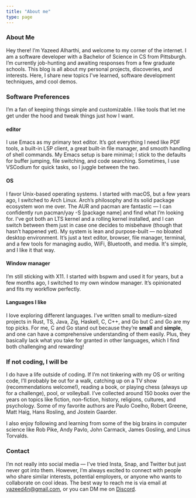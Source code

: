```yaml
---
title: "About me"
type: page
---
```

### About Me
Hey there! I’m Yazeed Alharthi, and welcome to my corner of the internet. I am a software developer with a Bachelor of Science in CS from Pittsburgh. I’m currently job-hunting and awaiting responses from a few graduate schools. This blog is all about my personal projects, discoveries, and interests. Here, I share new topics I've learned, software development techniques, amd cool demos.
### Software Preferences
I’m a fan of keeping things simple and customizable. I like tools that let me get under the hood and tweak things just how I want.
#### editor
I use Emacs as my primary text editor. It’s got everything I need like PDF tools, a built-in LSP client, a great built-in file manager, and smooth handling of shell commands. My Emacs setup is bare minimal; I stick to the defaults for buffer jumping, file switching, and code searching. Sometimes, I use VSCodium for quick tasks, so I juggle between the two.
#### OS
I favor Unix-based operating systems. I started with macOS, but a few years ago, I switched to Arch Linux. Arch’s philosophy and its solid package ecosystem won me over. The AUR and pacman are fantastic — I can confidently run pacman/yay -S [package name] and find what I’m looking for. I’ve got both an LTS kernel and a rolling kernel installed, and I can switch between them just in case one decides to misbehave (though that hasn’t happened yet).  My system is lean and purpose-built — no bloated desktop environment. It’s just a text editor, browser, file manager, terminal, and a few tools for managing audio, WiFi, Bluetooth, and media. It's simple, and I like it that way.
#### Window manager
I’m still sticking with X11. I started with bspwm and used it for years, but a few months ago, I switched to my own window manager. It’s opinionated and fits my workflow perfectly.
#### Languages I like
I love exploring different languages. I’ve written small to medium-sized projects in Rust, TS, Java, Zig, Haskell, C, C++, and Go but C and Go are my top picks. For me, C and Go stand out because they’re **small** and **simple**, and one can have a comprehensive understanding of them easily. Plus, they basically lack what you take for granted in other languages, which I find both challenging and rewarding!
### If not coding, I will be
I do have a life outside of coding. If I’m not tinkering with my OS or writing code, I’ll probably be out for a walk, catching up on a TV show (recommendations welcome!), reading a book, or playing chess (always up for a challenge), pool, or volleyball. I’ve collected around 150 books over the years on topics like fiction, non-fiction, history, religions, cultures, and psychology. Some of my favorite authors are Paulo Coelho, Robert Greene, Matt Haig, Hans Rosling, and Jostein Gaarder.

I also enjoy following and learning from some of the big brains in computer science like Rob Pike, Andy Pavlo, John Carmack, James Gosling, and Linus Torvalds.
### Contact
I’m not really into social media — I've tried Insta, Snap, and Twitter but just never got into them. However, I’m always excited to connect with people who share similar interests, potential employers, or anyone who wants to collaborate on cool ideas. The best way to reach me is via email at yazeed4n@gmail.com, or you can DM me on [Discord](https://discordapp.com/users/960530403142295583).
